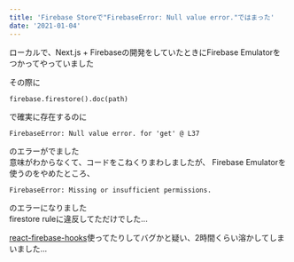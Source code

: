 ```yaml
---
title: 'Firebase Storeで"FirebaseError: Null value error."ではまった'
date: '2021-01-04'
---
```


ローカルで、Next.js + Firebaseの開発をしていたときにFirebase Emulatorをつかってやっていました  

その際に

```
firebase.firestore().doc(path)
```

で確実に存在するのに

```
FirebaseError: Null value error. for 'get' @ L37
```

のエラーがでました  
意味がわからなくて、コードをこねくりまわしましたが、
Firebase Emulatorを使うのをやめたところ、

```
FirebaseError: Missing or insufficient permissions.
```

のエラーになりました  
firestore ruleに違反してただけでした...

[react\-firebase\-hooks](https://github.com/CSFrequency/react-firebase-hooks)使ってたりしてバグかと疑い、2時間くらい溶かしてしまいました...